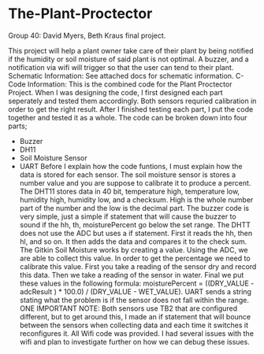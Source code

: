 # The-Plant-Proctector
Group 40: David Myers, Beth Kraus final project.

This project will help a plant owner take care of their plant by being notified if the humidity or soil moisture of said plant is not optimal. A buzzer, and a notification via wifi will trigger so that the user can tend to their plant.
Schematic Information:
See attached docs for schematic information. 
C-Code Information: 
This is the combined code for the Plant Proctector Project.  When I was designing the code, I first designed each part seperately and tested them accordingly. Both sensors requried calibration in order to get the right result.  After I finished testing each part, I put the code together and tested it as a whole. 
The code can be broken down into four parts;
- Buzzer
- DH11
- Soil Moisture Sensor
- UART
Before I explain how the code funtions, I must explain how the data is stored for each sensor.  The soil moisture sensor is stores a number value and you are suppose to calibrate it to produce a percent. The DHT11 stores data in 40 bit, temperature high, temperature low, humidity high, humidity low, and a checksum. High is the whole number part of the number and the low is the decimal part.
The buzzer code is very simple, just a simple if statement that will cause the buzzer to sound if the hh, th, moisturePercent go below the set range. 
The DHTT does not use the ADC but uses a if statement. First it reads the hh, then hl, and so on.  It then adds the data and compares it to the check sum. 
The Gitkin Soil Moisture works by creating a value.  Using the ADC, we are able to collect this value. In order to get the percentage we need to calibrate this value. First you take a reading of the sensor dry and record this data.  Then we take a reading of the sensor in water.  Final we put these values in the following formula:  moisturePercent = ((DRY_VALUE - adcResult ) * 100.0) / (DRY_VALUE - WET_VALUE).
UART sends a string stating what the problem is if the sensor does not fall within the range.
ONE IMPORTANT NOTE: Both sensors use TB2 that are configured different, but to get around this, I made an if statement that will bounce between the sensors when collecting data and each time it switches it reconfigures it. 
All Wifi code was provided. 
I had several issues with the wifi and plan to investigate further on how we can debug these issues. 
